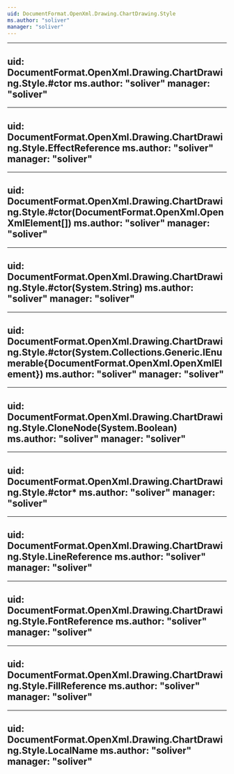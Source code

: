 ```yaml
---
uid: DocumentFormat.OpenXml.Drawing.ChartDrawing.Style
ms.author: "soliver"
manager: "soliver"
---
```


---
uid: DocumentFormat.OpenXml.Drawing.ChartDrawing.Style.#ctor
ms.author: "soliver"
manager: "soliver"
---

---
uid: DocumentFormat.OpenXml.Drawing.ChartDrawing.Style.EffectReference
ms.author: "soliver"
manager: "soliver"
---

---
uid: DocumentFormat.OpenXml.Drawing.ChartDrawing.Style.#ctor(DocumentFormat.OpenXml.OpenXmlElement[])
ms.author: "soliver"
manager: "soliver"
---

---
uid: DocumentFormat.OpenXml.Drawing.ChartDrawing.Style.#ctor(System.String)
ms.author: "soliver"
manager: "soliver"
---

---
uid: DocumentFormat.OpenXml.Drawing.ChartDrawing.Style.#ctor(System.Collections.Generic.IEnumerable{DocumentFormat.OpenXml.OpenXmlElement})
ms.author: "soliver"
manager: "soliver"
---

---
uid: DocumentFormat.OpenXml.Drawing.ChartDrawing.Style.CloneNode(System.Boolean)
ms.author: "soliver"
manager: "soliver"
---

---
uid: DocumentFormat.OpenXml.Drawing.ChartDrawing.Style.#ctor*
ms.author: "soliver"
manager: "soliver"
---

---
uid: DocumentFormat.OpenXml.Drawing.ChartDrawing.Style.LineReference
ms.author: "soliver"
manager: "soliver"
---

---
uid: DocumentFormat.OpenXml.Drawing.ChartDrawing.Style.FontReference
ms.author: "soliver"
manager: "soliver"
---

---
uid: DocumentFormat.OpenXml.Drawing.ChartDrawing.Style.FillReference
ms.author: "soliver"
manager: "soliver"
---

---
uid: DocumentFormat.OpenXml.Drawing.ChartDrawing.Style.LocalName
ms.author: "soliver"
manager: "soliver"
---
